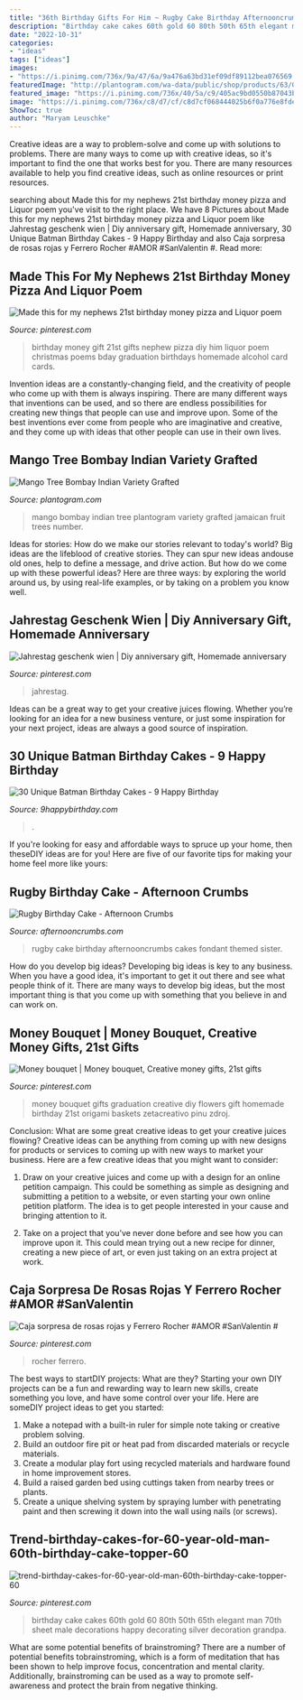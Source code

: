 ```yaml
---
title: "36th Birthday Gifts For Him ~ Rugby Cake Birthday Afternooncrumbs Cakes Fondant Themed Sister"
description: "Birthday cake cakes 60th gold 60 80th 50th 65th elegant man 70th sheet male decorations happy decorating silver decoration grandpa"
date: "2022-10-31"
categories:
- "ideas"
tags: ["ideas"]
images:
- "https://i.pinimg.com/736x/9a/47/6a/9a476a63bd31ef09df89112bea076569.jpg"
featuredImage: "http://plantogram.com/wa-data/public/shop/products/63/05/563/images/573/573.750x0.jpg"
featured_image: "https://i.pinimg.com/736x/40/5a/c9/405ac9bd0550b87043b85505d27d413b--money-bouquet-gift-wrapping.jpg"
image: "https://i.pinimg.com/736x/c8/d7/cf/c8d7cf068444025b6f0a776e8fde5f70.jpg"
ShowToc: true
author: "Maryam Leuschke"
---
```



Creative ideas are a way to problem-solve and come up with solutions to problems. There are many ways to come up with creative ideas, so it's important to find the one that works best for you. There are many resources available to help you find creative ideas, such as online resources or print resources.

	

		
searching about Made this for my nephews 21st birthday money pizza and Liquor poem you've visit to the right place. We have 8 Pictures about Made this for my nephews 21st birthday money pizza and Liquor poem like Jahrestag geschenk wien | Diy anniversary gift, Homemade anniversary, 30 Unique Batman Birthday Cakes - 9 Happy Birthday and also Caja sorpresa de rosas rojas y Ferrero Rocher #AMOR #SanValentin #. Read more:
		
    
## Made This For My Nephews 21st Birthday Money Pizza And Liquor Poem

<img loading=lazy src="https://i.pinimg.com/736x/9a/47/6a/9a476a63bd31ef09df89112bea076569.jpg" onerror="this.onerror=null;this.src='https://tse1.mm.bing.net/th?id=OIP.CBUMxq6tU1nyan04Z_QBAgHaJ4&amp;pid=15.1';" alt="Made this for my nephews 21st birthday money pizza and Liquor poem">

_Source: pinterest.com_

>birthday money gift 21st gifts nephew pizza diy him liquor poem christmas poems bday graduation birthdays homemade alcohol card cards. 

	

Invention ideas are a constantly-changing field, and the creativity of people who come up with them is always inspiring. There are many different ways that inventions can be used, and so there are endless possibilities for creating new things that people can use and improve upon. Some of the best inventions ever come from people who are imaginative and creative, and they come up with ideas that other people can use in their own lives.

    
## Mango Tree Bombay Indian Variety Grafted

<img loading=lazy src="http://plantogram.com/wa-data/public/shop/products/63/05/563/images/573/573.750x0.jpg" onerror="this.onerror=null;this.src='https://tse4.mm.bing.net/th?id=OIP.6jv-AIgbGKJV28CetEd6GgHaLG&amp;pid=15.1';" alt="Mango Tree Bombay Indian Variety Grafted">

_Source: plantogram.com_

>mango bombay indian tree plantogram variety grafted jamaican fruit trees number. 

	

Ideas for stories: How do we make our stories relevant to today's world?
Big ideas are the lifeblood of creative stories. They can spur new ideas andouse old ones, help to define a message, and drive action. But how do we come up with these powerful ideas? Here are three ways: by exploring the world around us, by using real-life examples, or by taking on a problem you know well.

    
## Jahrestag Geschenk Wien | Diy Anniversary Gift, Homemade Anniversary

<img loading=lazy src="https://i.pinimg.com/736x/a9/02/86/a902864a77530f7d9e756ace330f0b1c.jpg" onerror="this.onerror=null;this.src='https://tse1.mm.bing.net/th?id=OIP.I7ts9k-tdEzKrSUOFDrUcQHaJ4&amp;pid=15.1';" alt="Jahrestag geschenk wien | Diy anniversary gift, Homemade anniversary">

_Source: pinterest.com_

>jahrestag. 

	

Ideas can be a great way to get your creative juices flowing. Whether you’re looking for an idea for a new business venture, or just some inspiration for your next project, ideas are always a good source of inspiration.

    
## 30 Unique Batman Birthday Cakes - 9 Happy Birthday

<img loading=lazy src="https://www.9happybirthday.com/wp-content/uploads/2017/08/birthday-batman-cakes-640x603.jpg" onerror="this.onerror=null;this.src='https://tse1.mm.bing.net/th?id=OIP.3zVa6qaSzoYDafshfzrckgHaG-&amp;pid=15.1';" alt="30 Unique Batman Birthday Cakes - 9 Happy Birthday">

_Source: 9happybirthday.com_

>. 

	

If you're looking for easy and affordable ways to spruce up your home, then theseDIY ideas are for you! Here are five of our favorite tips for making your home feel more like yours: 

    
## Rugby Birthday Cake - Afternoon Crumbs

<img loading=lazy src="http://afternooncrumbs.com/wp-content/uploads/2016/02/Rugby_Cake_08.jpg" onerror="this.onerror=null;this.src='https://tse3.mm.bing.net/th?id=OIP.fMOhWhWtNM2oNz0ImHVy-QHaLH&amp;pid=15.1';" alt="Rugby Birthday Cake - Afternoon Crumbs">

_Source: afternooncrumbs.com_

>rugby cake birthday afternooncrumbs cakes fondant themed sister. 

	

How do you develop big ideas?
Developing big ideas is key to any business. When you have a good idea, it's important to get it out there and see what people think of it. There are many ways to develop big ideas, but the most important thing is that you come up with something that you believe in and can work on.

    
## Money Bouquet | Money Bouquet, Creative Money Gifts, 21st Gifts

<img loading=lazy src="https://i.pinimg.com/736x/40/5a/c9/405ac9bd0550b87043b85505d27d413b--money-bouquet-gift-wrapping.jpg" onerror="this.onerror=null;this.src='https://tse2.mm.bing.net/th?id=OIP.RKPmmwjCUe2MQ76Q3uHBJAHaJ3&amp;pid=15.1';" alt="Money bouquet | Money bouquet, Creative money gifts, 21st gifts">

_Source: pinterest.com_

>money bouquet gifts graduation creative diy flowers gift homemade birthday 21st origami baskets zetacreativo pinu zdroj. 

	

Conclusion: What are some great creative ideas to get your creative juices flowing?
Creative ideas can be anything from coming up with new designs for products or services to coming up with new ways to market your business. Here are a few creative ideas that you might want to consider: 
1. Draw on your creative juices and come up with a design for an online petition campaign. This could be something as simple as designing and submitting a petition to a website, or even starting your own online petition platform. The idea is to get people interested in your cause and bringing attention to it. 

2. Take on a project that you’ve never done before and see how you can improve upon it. This could mean trying out a new recipe for dinner, creating a new piece of art, or even just taking on an extra project at work.

    
## Caja Sorpresa De Rosas Rojas Y Ferrero Rocher #AMOR #SanValentin #

<img loading=lazy src="https://i.pinimg.com/736x/f5/f3/75/f5f375c1ec5631ed5876a0a8b1d475ea--ferrero-rocher.jpg" onerror="this.onerror=null;this.src='https://tse3.mm.bing.net/th?id=OIP.IN-nqlA_RjsLHU9DNd4Y1wHaJ4&amp;pid=15.1';" alt="Caja sorpresa de rosas rojas y Ferrero Rocher #AMOR #SanValentin #">

_Source: pinterest.com_

>rocher ferrero. 

	

The best ways to startDIY projects: What are they?
Starting your own DIY projects can be a fun and rewarding way to learn new skills, create something you love, and have some control over your life. Here are someDIY project ideas to get you started: 
1. Make a notepad with a built-in ruler for simple note taking or creative problem solving.
2. Build an outdoor fire pit or heat pad from discarded materials or recycle materials. 
3. Create a modular play fort using recycled materials and hardware found in home improvement stores. 
4. Build a raised garden bed using cuttings taken from nearby trees or plants. 
5. Create a unique shelving system by spraying lumber with penetrating paint and then screwing it down into the wall using nails (or screws).

    
## Trend-birthday-cakes-for-60-year-old-man-60th-birthday-cake-topper-60

<img loading=lazy src="https://i.pinimg.com/736x/c8/d7/cf/c8d7cf068444025b6f0a776e8fde5f70.jpg" onerror="this.onerror=null;this.src='https://tse2.mm.bing.net/th?id=OIP.WCsRcN70z2CLKfP0aKsNMAHaLD&amp;pid=15.1';" alt="trend-birthday-cakes-for-60-year-old-man-60th-birthday-cake-topper-60">

_Source: pinterest.com_

>birthday cake cakes 60th gold 60 80th 50th 65th elegant man 70th sheet male decorations happy decorating silver decoration grandpa. 

	

What are some potential benefits of brainstroming?
There are a number of potential benefits tobrainstroming, which is a form of meditation that has been shown to help improve focus, concentration and mental clarity. Additionally, brainstroming can be used as a way to promote self-awareness and protect the brain from negative thinking.

